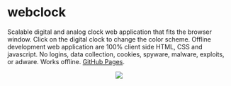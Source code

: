 # webclock
Scalable digital and analog clock web application that fits the browser window. Click on the digital clock to change the color scheme. Offline development web application are 100% client side HTML, CSS and javascript. No logins, data collection, cookies, spyware, malware, exploits, or adware. Works offline.
[GitHub Pages](https://offlinedevelopment.github.io/webclock/#).
<p align="center">
  <img src="https://offlinedevelopment.github.io/webclock/webclock.png">
</p>
